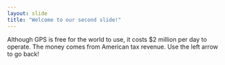 ```yaml
---
layout: slide
title: "Welcome to our second slide!"
---
```

Although GPS is free for the world to use, it costs $2 million per day to operate. The money comes from American tax revenue.
Use the left arrow to go back!

